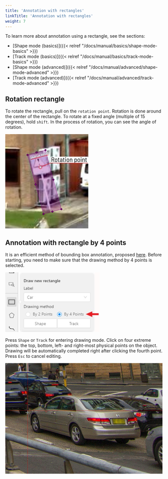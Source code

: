 ```yaml
---
title: 'Annotation with rectangles'
linkTitle: 'Annotation with rectangles'
weight: 7
---
```


To learn more about annotation using a rectangle, see the sections:
- [Shape mode (basics)]({{< relref "/docs/manual/basics/shape-mode-basics" >}})
- [Track mode (basics)]({{< relref "/docs/manual/basics/track-mode-basics" >}})
- [Shape mode (advanced)]({{< relref "/docs/manual/advanced/shape-mode-advanced" >}})
- [Track mode (advanced)]({{< relref "/docs/manual/advanced/track-mode-advanced" >}})

## Rotation rectangle

To rotate the rectangle, pull on the `rotation point`. Rotation is done around the center of the rectangle.
To rotate at a fixed angle (multiple of 15 degrees),
hold `shift`. In the process of rotation, you can see the angle of rotation.

![](/images/image230.jpg)

## Annotation with rectangle by 4 points

It is an efficient method of bounding box annotation, proposed
[here](https://arxiv.org/pdf/1708.02750.pdf).
Before starting, you need to make sure that the drawing method by 4 points is selected.

![](/images/image134.jpg)

Press `Shape` or `Track` for entering drawing mode. Click on four extreme points:
the top, bottom, left- and right-most physical points on the object.
Drawing will be automatically completed right after clicking the fourth point.
Press `Esc` to cancel editing.

![](/images/gif016_mapillary_vistas.gif)
